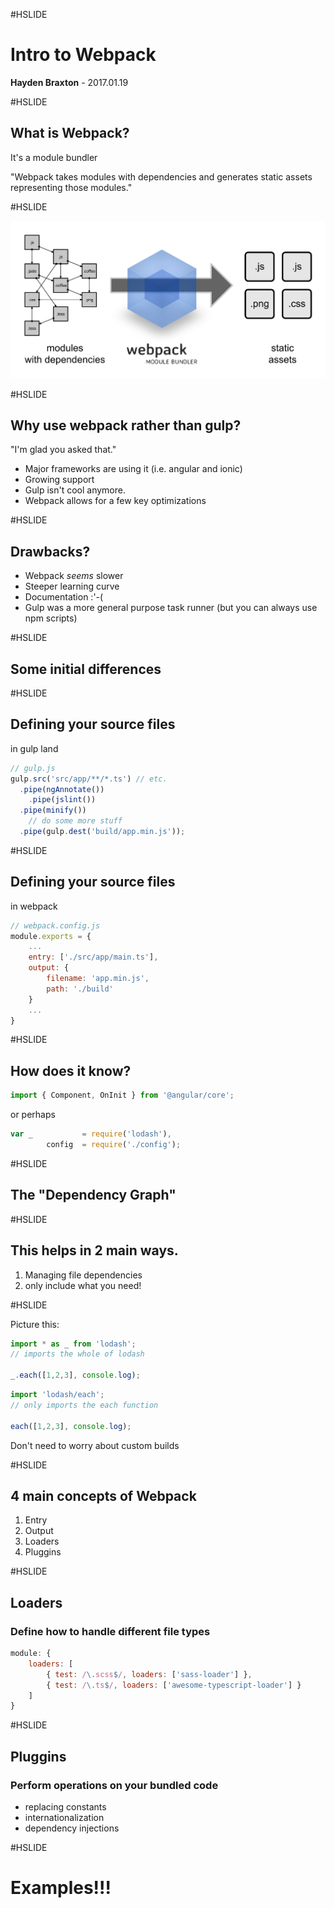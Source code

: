 #HSLIDE

# Intro to Webpack

<span class="primary"><strong>Hayden Braxton</strong></span> - 2017.01.19

#HSLIDE

## What is Webpack?

It's a module bundler <!-- .element: class="fragment" -->

"Webpack takes modules with dependencies and generates static assets representing those modules." <!-- .element: class="fragment" -->


#HSLIDE

![what-is-webpack](images/what-is-webpack.png)


#HSLIDE

## Why use webpack rather than gulp?

"I'm glad you asked that." <!-- .element: class="fragment" -->
- Major frameworks are using it (i.e. angular and ionic) <!-- .element: class="fragment" -->
- Growing support <!-- .element: class="fragment" -->
- Gulp isn't cool anymore. <!-- .element: class="fragment" -->
- Webpack allows for a few key optimizations <!-- .element: class="fragment" -->


#HSLIDE

## Drawbacks?

- Webpack <i>seems</i> slower <!-- .element: class="fragment" -->
- Steeper learning curve <!-- .element: class="fragment" -->
- Documentation :'-( <!-- .element: class="fragment" -->
- Gulp was a more general purpose task runner (but you can always use npm scripts) <!-- .element: class="fragment" -->


#HSLIDE

## Some initial differences


#HSLIDE

## Defining your source files

in gulp land

```js
// gulp.js
gulp.src('src/app/**/*.ts') // etc.
  .pipe(ngAnnotate())
	.pipe(jslint())
  .pipe(minify())
	// do some more stuff
  .pipe(gulp.dest('build/app.min.js'));
```


#HSLIDE

## Defining your source files

in webpack

```js
// webpack.config.js
module.exports = {
	...
	entry: ['./src/app/main.ts'],
	output: {
		filename: 'app.min.js',
		path: './build'
	}
	...
}
```


#HSLIDE

## How does it know?

```js
import { Component, OnInit } from '@angular/core';
```

or perhaps

```js
var _ 			= require('lodash'),
		config 	= require('./config');
```


#HSLIDE

## The "Dependency Graph"


#HSLIDE

## This helps in 2 main ways.

1. Managing file dependencies <!-- .element: class="fragment" -->
2. only include what you need! <!-- .element: class="fragment" -->


#HSLIDE

Picture this:

```js
import * as _ from 'lodash';
// imports the whole of lodash

_.each([1,2,3], console.log);
```

```js
import 'lodash/each';
// only imports the each function

each([1,2,3], console.log);
```

Don't need to worry about custom builds <!-- .element: class="fragment" -->


#HSLIDE

## 4 main concepts of Webpack

1. Entry <!-- .element: class="fragment" -->
2. Output <!-- .element: class="fragment" -->
3. Loaders <!-- .element: class="fragment" -->
4. Pluggins <!-- .element: class="fragment" -->


#HSLIDE

## Loaders

### Define how to handle different file types <!-- .element: class="fragment" -->

```js
module: {
	loaders: [
		{ test: /\.scss$/, loaders: ['sass-loader'] },
		{ test: /\.ts$/, loaders: ['awesome-typescript-loader'] }
	]
}
```


#HSLIDE

## Pluggins

### Perform operations on your bundled code

- replacing constants <!-- .element: class="fragment" -->
- internationalization <!-- .element: class="fragment" -->
- dependency injections <!-- .element: class="fragment" -->


#HSLIDE

# Examples!!!